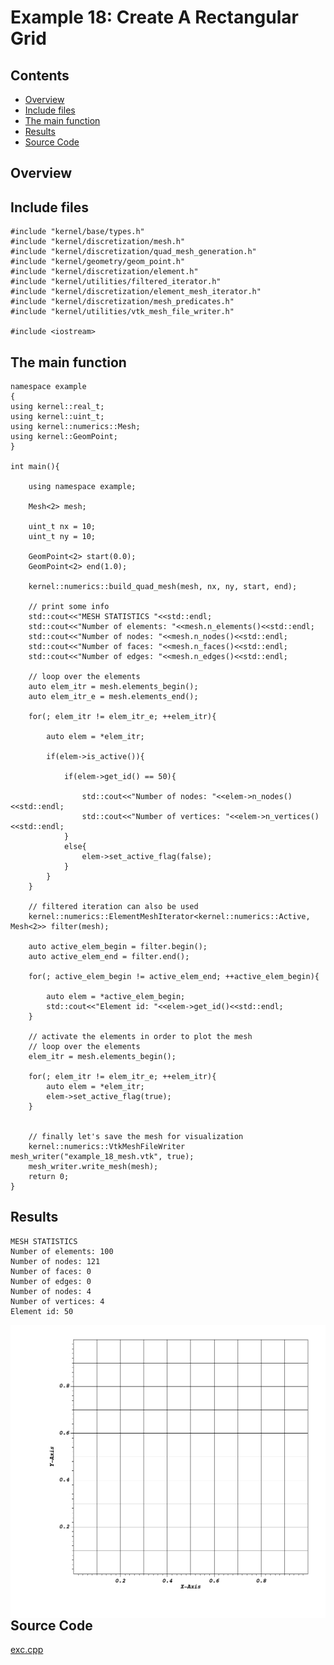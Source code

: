 # Example 18: Create A Rectangular Grid

## Contents

* [Overview](#overview) 
* [Include files](#include_files)
* [The main function](#m_func)
* [Results](#results)
* [Source Code](#source_code)



## <a name="overview"></a> Overview

## <a name="include_files"></a> Include files

```
#include "kernel/base/types.h"
#include "kernel/discretization/mesh.h"
#include "kernel/discretization/quad_mesh_generation.h"
#include "kernel/geometry/geom_point.h"
#include "kernel/discretization/element.h"
#include "kernel/utilities/filtered_iterator.h"
#include "kernel/discretization/element_mesh_iterator.h"
#include "kernel/discretization/mesh_predicates.h"
#include "kernel/utilities/vtk_mesh_file_writer.h"

#include <iostream>
```

## <a name="m_func"></a> The main function

```
namespace example
{
using kernel::real_t;
using kernel::uint_t;
using kernel::numerics::Mesh;
using kernel::GeomPoint;
}

int main(){

    using namespace example;

    Mesh<2> mesh;

    uint_t nx = 10;
    uint_t ny = 10;

    GeomPoint<2> start(0.0);
    GeomPoint<2> end(1.0);

    kernel::numerics::build_quad_mesh(mesh, nx, ny, start, end);

    // print some info
    std::cout<<"MESH STATISTICS "<<std::endl;
    std::cout<<"Number of elements: "<<mesh.n_elements()<<std::endl;
    std::cout<<"Number of nodes: "<<mesh.n_nodes()<<std::endl;
    std::cout<<"Number of faces: "<<mesh.n_faces()<<std::endl;
    std::cout<<"Number of edges: "<<mesh.n_edges()<<std::endl;

    // loop over the elements
    auto elem_itr = mesh.elements_begin();
    auto elem_itr_e = mesh.elements_end();

    for(; elem_itr != elem_itr_e; ++elem_itr){

        auto elem = *elem_itr;

        if(elem->is_active()){

            if(elem->get_id() == 50){

                std::cout<<"Number of nodes: "<<elem->n_nodes()<<std::endl;
                std::cout<<"Number of vertices: "<<elem->n_vertices()<<std::endl;
            }
            else{
                elem->set_active_flag(false);
            }
        }
    }

    // filtered iteration can also be used
    kernel::numerics::ElementMeshIterator<kernel::numerics::Active, Mesh<2>> filter(mesh);

    auto active_elem_begin = filter.begin();
    auto active_elem_end = filter.end();

    for(; active_elem_begin != active_elem_end; ++active_elem_begin){

        auto elem = *active_elem_begin;
        std::cout<<"Element id: "<<elem->get_id()<<std::endl;
    }

    // activate the elements in order to plot the mesh
    // loop over the elements
    elem_itr = mesh.elements_begin();

    for(; elem_itr != elem_itr_e; ++elem_itr){
        auto elem = *elem_itr;
        elem->set_active_flag(true);
    }


    // finally let's save the mesh for visualization
    kernel::numerics::VtkMeshFileWriter mesh_writer("example_18_mesh.vtk", true);
    mesh_writer.write_mesh(mesh);
    return 0;
}
```

## <a name="results"></a> Results

```
MESH STATISTICS
Number of elements: 100
Number of nodes: 121
Number of faces: 0
Number of edges: 0
Number of nodes: 4
Number of vertices: 4
Element id: 50
```

<img src="mesh_view.png"
     alt="Mesh view"
     style="float: left; margin-right: 10px;" />


## <a name="source_code"></a> Source Code

<a href="../exe.cpp">exc.cpp</a>




